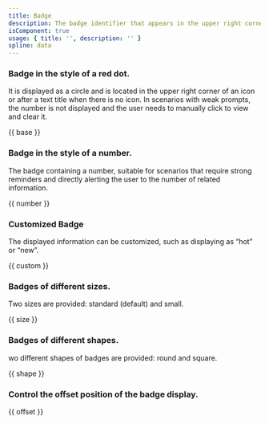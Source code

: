 ```yaml
---
title: Badge
description: The badge identifier that appears in the upper right corner of an icon or text.
isComponent: true
usage: { title: '', description: '' }
spline: data
---
```


### Badge in the style of a red dot. 

It is displayed as a circle and is located in the upper right corner of an icon or after a text title when there is no icon. In scenarios with weak prompts, the number is not displayed and the user needs to manually click to view and clear it.

{{ base }}

### Badge in the style of a number.

The badge containing a number, suitable for scenarios that require strong reminders and directly alerting the user to the number of related information.

{{ number }}

### Customized Badge

The displayed information can be customized, such as displaying as “hot” or “new”.

{{ custom }}

### Badges of different sizes.

Two sizes are provided: standard (default) and small.

{{ size }}

### Badges of different shapes.

wo different shapes of badges are provided: round and square.

{{ shape }}

### Control the offset position of the badge display.

{{ offset }}
